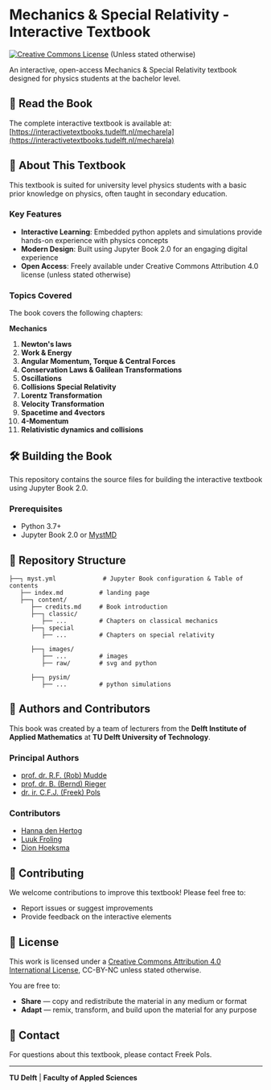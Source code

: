 # Mechanics & Special Relativity - Interactive Textbook

[![Creative Commons License](https://upload.wikimedia.org/wikipedia/commons/thumb/d/d3/Cc_by-nc_icon.svg/1920px-Cc_by-nc_icon.svg.png)](http://creativecommons.org/licenses/by/4.0/) (Unless stated otherwise)

An interactive, open-access Mechanics & Special Relativity textbook designed for physics students at the bachelor level. 

## 📖 Read the Book

The complete interactive textbook is available at: [https://interactivetextbooks.tudelft.nl/mecharela](https://interactivetextbooks.tudelft.nl/mecharela)

## 🎯 About This Textbook

This textbook is suited for university level physics students with a basic prior knowledge on physics, often taught in secondary education.

### Key Features

- **Interactive Learning**: Embedded python applets and simulations provide hands-on experience with physics concepts
- **Modern Design**: Built using Jupyter Book 2.0 for an engaging digital experience
- **Open Access**: Freely available under Creative Commons Attribution 4.0 license (unless stated otherwise)

### Topics Covered

The book covers the following chapters:

**Mechanics**
1. **Newton's laws** 
2. **Work & Energy** 
3. **Angular Momentum, Torque & Central Forces** 
4. **Conservation Laws & Galilean Transformations** 
5. **Oscillations** 
6. **Collisions** 
**Special Relativity**
7. **Lorentz Transformation** 
8. **Velocity Transformation** 
9. **Spacetime and 4vectors** 
10. **4-Momentum**
11. **Relativistic dynamics and collisions**

## 🛠️ Building the Book

This repository contains the source files for building the interactive textbook using Jupyter Book 2.0.

### Prerequisites

- Python 3.7+
- Jupyter Book 2.0 or [MystMD](https://mystmd.org/guide)

## 📁 Repository Structure

```
├──┐ myst.yml             # Jupyter Book configuration & Table of contents
   ├── index.md          # landing page
   ├──┐ content/
      ├── credits.md     # Book introduction
      ├──┐ classic/       
         ├── ...         # Chapters on classical mechanics
      ├──┐ special        
         ├── ...         # Chapters on special relativity

      ├──┐ images/
         ├── ...         # images
         ├── raw/        # svg and python 

      ├──┐ pysim/        
         ├── ...         # python simulations
```

## 👥 Authors and Contributors

This book was created by a team of lecturers from the **Delft Institute of Applied Mathematics** at **TU Delft University of Technology**.

### Principal Authors
- [prof. dr. R.F. (Rob) Mudde](https://www.linkedin.com/in/robert-mudde-15307a13)
- [prof. dr. B. (Bernd) Rieger](https://www.tudelft.nl/staff/b.rieger/)
- [dr. ir. C.F.J. (Freek) Pols](https://www.tudelft.nl/tnw/over-faculteit/afdelingen/science-engineering-education-seed/medewerkers/staff-science-education/freek-pols)

### Contributors
- [Hanna den Hertog](https://www.linkedin.com/in/hanna-den-hertog/)
- [Luuk Froling](https://www.linkedin.com/in/luuk-froling/)
- [Dion Hoeksma](https://www.linkedin.com/in/dion-hoeksema-96205318a/)


## 🤝 Contributing

We welcome contributions to improve this textbook! Please feel free to:

- Report issues or suggest improvements
- Provide feedback on the interactive elements

## 📄 License

This work is licensed under a [Creative Commons Attribution 4.0 International License](http://creativecommons.org/licenses/by/4.0/), CC-BY-NC unless stated otherwise.

You are free to:
- **Share** — copy and redistribute the material in any medium or format
- **Adapt** — remix, transform, and build upon the material for any purpose

## 📧 Contact

For questions about this textbook, please contact Freek Pols.

---

**TU Delft** | **Faculty of Appled Sciences** 

